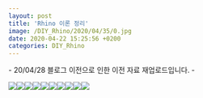 ```yaml
---
layout: post
title: 'Rhino 이론 정리'
image: /DIY_Rhino/2020/04/35/0.jpg
date: 2020-04-22 15:25:56 +0200
categories: DIY_Rhino
---
```



\- 20/04/28 블로그 이전으로 인한 이전 자료 재업로드입니다. -





![][link0]![][link1]![][link2]![][link3]![][link4]![][link5]![][link6]![][link7]![][link8]![][link9]


[link0]:{{site.baseurl}}/images/DIY_Rhino/2020/04/35/0.jpg
[link1]:{{site.baseurl}}/images/DIY_Rhino/2020/04/35/1.jpg
[link2]:{{site.baseurl}}/images/DIY_Rhino/2020/04/35/2.jpg
[link3]:{{site.baseurl}}/images/DIY_Rhino/2020/04/35/3.jpg
[link4]:{{site.baseurl}}/images/DIY_Rhino/2020/04/35/4.jpg
[link5]:{{site.baseurl}}/images/DIY_Rhino/2020/04/35/5.jpg
[link6]:{{site.baseurl}}/images/DIY_Rhino/2020/04/35/6.jpg
[link7]:{{site.baseurl}}/images/DIY_Rhino/2020/04/35/7.jpg
[link8]:{{site.baseurl}}/images/DIY_Rhino/2020/04/35/8.jpg
[link9]:{{site.baseurl}}/images/DIY_Rhino/2020/04/35/9.jpg
